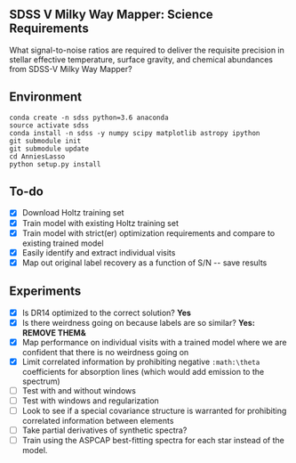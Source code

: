 SDSS V Milky Way Mapper: Science Requirements
---------------------------------------------

What signal-to-noise ratios are required to deliver the requisite precision in stellar effective temperature, surface gravity, and chemical abundances from SDSS-V Milky Way Mapper?

Environment
-----------

````
conda create -n sdss python=3.6 anaconda
source activate sdss
conda install -n sdss -y numpy scipy matplotlib astropy ipython
git submodule init
git submodule update
cd AnniesLasso
python setup.py install
````

To-do
-----
- [X] Download Holtz training set
- [X] Train model with existing Holtz training set
- [X] Train model with strict(er) optimization requirements and compare to existing trained model
- [X] Easily identify and extract individual visits
- [X] Map out original label recovery as a function of S/N -- save results

Experiments
-----------

- [X] Is DR14 optimized to the correct solution? **Yes**
- [X] Is there weirdness going on because labels are so similar? **Yes: REMOVE THEM&**
- [X] Map performance on individual visits with a trained model where we are confident that there is no weirdness going on
- [X] Limit correlated information by prohibiting negative `:math:\theta` coefficients for absorption lines (which would add emission to the spectrum)
- [ ] Test with and without windows
- [ ] Test with windows and regularization
- [ ] Look to see if a special covariance structure is warranted for prohibiting correlated information between elements 
- [ ] Take partial derivatives of synthetic spectra? 
- [ ] Train using the ASPCAP best-fitting spectra for each star instead of the model.
